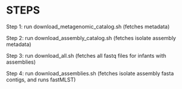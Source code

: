 # STEPS

Step 1: run download_metagenomic_catalog.sh  (fetches metadata)

Step 2: run download_assembly_catalog.sh  (fetches isolate assembly metadata)

Step 3: run download_all.sh  (fetches all fastq files for infants with assemblies)

Step 4: run download_assemblies.sh  (fetches isolate assembly fasta contigs, and runs fastMLST)
